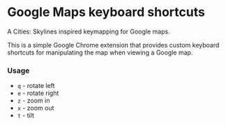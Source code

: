 # Google Maps keyboard shortcuts
A Cities: Skylines inspired keymapping for Google maps.

This is a simple Google Chrome extension that provides custom keyboard shortcuts
for manipulating the map when viewing a Google map.

### Usage

* `q` - rotate left
* `e` - rotate right
* `z` - zoom in
* `x` - zoom out
* `t` - tilt
